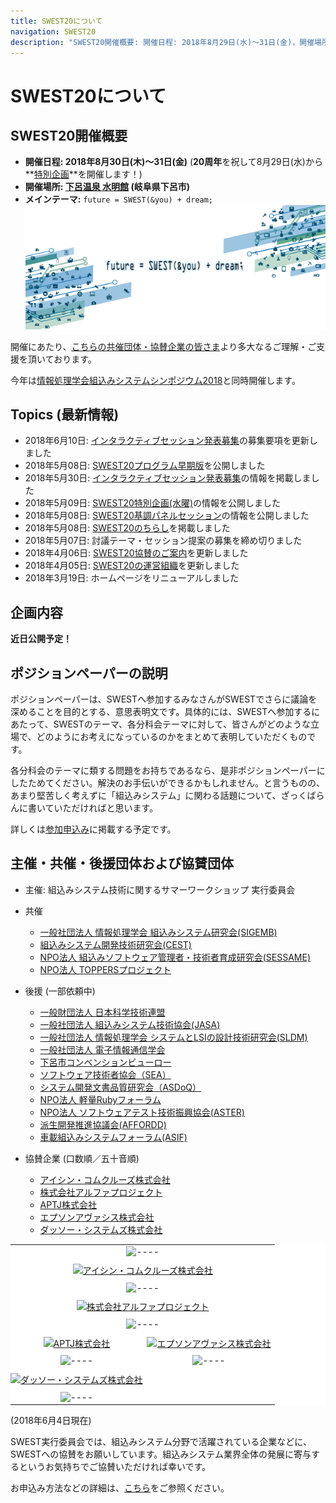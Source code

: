 ```yaml
---
title: SWEST20について
navigation: SWEST20
description: "SWEST20開催概要: 開催日程: 2018年8月29日(水)〜31日(金)，開催場所: 下呂温泉 水明館，メインテーマ:　future = SWEST(&you) + dream; 大学の研究者や学生、企業の技術者や管理者、その他、組込みシステムに関わる全ての人達が、徹底的に議論できる場を提供することを主な目的とした合宿型のワークショップです。"
---
```

# SWEST20について

## SWEST20開催概要

* **開催日程: 2018年8月30日(木)〜31日(金)** (**20周年**を祝して8月29日(水)から**[特別企画](./wednesday)**を開催します！)
* **開催場所: [下呂温泉 水明館](https://www.suimeikan.co.jp) (岐阜県下呂市)**
* **メインテーマ:** `future = SWEST(&you) + dream;`
![SWEST20メインテーマ](../images/swest20_theme.png)

開催にあたり、[こちらの共催団体・協賛企業の皆さま](#org)より多大なるご理解・ご支援を頂いております。

今年は[情報処理学会組込みシステムシンポジウム2018](http://www.sigemb.jp/ESS/)と同時開催します。

## Topics (最新情報)

* 2018年6月10日: [インタラクティブセッション発表募集](./interactive)の募集要項を更新しました
* 2018年5月08日: [SWEST20プログラム早期版](./SWEST20/program#early)を公開しました
* 2018年5月30日: [インタラクティブセッション発表募集](./interactive)の情報を掲載しました
* 2018年5月09日: [SWEST20特別企画(水曜)](./wednesday)の情報を公開しました
* 2018年5月08日: [SWEST20基調パネルセッション](./SWEST20/program#panel)の情報を公開しました
* 2018年5月08日: [SWEST20のちらし](./guide#flyer)を掲載しました
* 2018年5月07日: 討議テーマ・セッション提案の募集を締め切りました
* 2018年4月06日: [SWEST20協賛のご案内](./sponsor)を更新しました
* 2018年4月05日: [SWEST20の運営組織](./about#swest-org)を更新しました
* 2018年3月19日: ホームページをリニューアルしました

## 企画内容

**近日公開予定！**

<!--
## 参加申し込み

**近日公開予定！**
-->

<!--
## セッション募集・テーマ募集

**近日公開予定！**
-->

## ポジションペーパーの説明

ポジションペーパーは、SWESTへ参加するみなさんがSWESTでさらに議論を深めることを目的とする、意思表明文です。具体的には、SWESTへ参加するにあたって、SWESTのテーマ、各分科会テーマに対して、皆さんがどのような立場で、どのようにお考えになっているのかをまとめて表明していただくものです。

各分科会のテーマに類する問題をお持ちであるなら、是非ポジションペーパーにしたためてください。解決のお手伝いができるかもしれません。と言うものの、あまり堅苦しく考えずに「組込みシステム」に関わる話題について、ざっくばらんに書いていただければと思います。

詳しくは[参加申込み](regist/)に掲載する予定です。

<a name="org"></a>

## 主催・共催・後援団体および協賛団体

* 主催: 組込みシステム技術に関するサマーワークショップ 実行委員会

* 共催
  * [一般社団法人 情報処理学会 組込みシステム研究会(SIGEMB)](http://www.sigemb.jp/)
  * [組込みシステム開発技術研究会(CEST)](http://www.ertl.jp/CEST/)
  * [NPO法人 組込みソフトウェア管理者・技術者育成研究会(SESSAME)](http://www.sessame.jp/)
  * [NPO法人 TOPPERSプロジェクト](http://toppers.jp/)

* 後援 (一部依頼中)
  * [一般財団法人 日本科学技術連盟](http://www.juse.or.jp/)
  * [一般社団法人 組込みシステム技術協会(JASA)](http://www.jasa.or.jp/TOP/)
  * [一般社団法人 情報処理学会 システムとLSIの設計技術研究会(SLDM)](http://www.sig-sldm.org/)
  * [一般社団法人 電子情報通信学会](http://www.ieice.org/jpn/)
  * [下呂市コンベンションビューロー](http://hida-gero.jp/)
  * [ソフトウェア技術者協会（SEA）](http://sea.jp/)
  * [システム開発文書品質研究会（ASDoQ）](https://asdoq.jp/)
  * [NPO法人 軽量Rubyフォーラム](http://forum.mruby.org/)
  * [NPO法人 ソフトウェアテスト技術振興協会(ASTER)](http://aster.or.jp/)
  * [派生開発推進協議会(AFFORDD)](http://affordd.jp/)
  * [車載組込みシステムフォーラム(ASIF)](http://www.as-if.jp/)

* 協賛企業 (口数順／五十音順)
  * [アイシン・コムクルーズ株式会社](https://www.aisin-comcruise.com/)
  * [株式会社アルファプロジェクト](http://www.apnet.co.jp/)
  * [APTJ株式会社](http://www.aptj.co.jp/)
  * [エプソンアヴァシス株式会社](http://avasys.jp/)
  * [ダッソー・システムズ株式会社](https://www.3ds.com/ja/)


<!-- ロゴ画像 -->
<TABLE width="100%" style="width:100%; background-color:#ffffff; text-align:center; border-style:none;">
<!-- <hr/> -->
<TR style="border-style:none"><TD colspan=2 width="100%" style="border-style:none; text-align:center; ">
<IMG alt="----" style="border-radius: none; box-shadow: none; " src="https://swest.toppers.jp/company/gradation440.png" />
</TD></TR>

<!-- 2口協賛 -->
<!-- readme
widthは見た目の面積がだいたい同じになるように調整する
最大でも440pxとする
-->
<TR style="border-style:none"><TD colspan=2 width="100%" style="padding:8px 0 8px; border-style:none; text-align:center; ">
<a href="https://www.aisin-comcruise.com/" target="_blank"><img style="width: 260px; border-radius: none; box-shadow: none; " src="https://swest.toppers.jp/company/aisin.jpg" alt="アイシン・コムクルーズ株式会社"></a>
</TD></TR>
<TR style="border-style:none"><TD colspan=2 width="100%" style="border-style:none; text-align:center; ">
<IMG alt="----" style="border-radius: none; box-shadow: none; " src="https://swest.toppers.jp/company/gradation440.png" />
</TD></TR>
<TR style="border-style:none"><TD colspan=2 width="100%" style="padding:8px 0 8px; border-style:none; text-align:center; ">
<a href="http://www.apnet.co.jp/" target="_blank"><img style="width: 260px; border-radius: none; box-shadow: none; " src="https://swest.toppers.jp/company/alphaproject.png" alt="株式会社アルファプロジェクト"></a>
</TD></TR>
<TR style="border-style:none"><TD colspan=2 width="100%" style="border-style:none; text-align:center; ">
<IMG alt="----" style="border-radius: none; box-shadow: none; " src="https://swest.toppers.jp/company/gradation440.png" />
</TD></TR>


<!-- 1口協賛 -->
<!-- readme
widthは見た目の面積がだいたい同じになるように調整する
最大でも200pxとする
-->
<TR style="border-style:none;">

<TR style="border-style:none;">
<TD width="50%" style="padding:8px 0 8px; border-style:none; text-align:center;">
<a href="http://www.aptj.co.jp/" target="_blank"><img style="width:200px; border-radius: none; box-shadow: none; " src="https://swest.toppers.jp/company/APTJ_logo.jpg" alt="APTJ株式会社" /></a>
</TD>
<TD width="50%" style="padding:8px 0 8px; border-style:none; text-align:center;">
<a href="http://avasys.jp/" target="_blank"><img style="width:200px; border-radius: none; box-shadow: none; " src="https://swest.toppers.jp/company/avasys.png" alt="エプソンアヴァシス株式会社" /></a>
</TD>

</TR><TR style="border-style:none">
<TD width="50%" style="border-style:none; text-align:center;"><IMG alt="----" src="https://swest.toppers.jp/company/gradation200.png" style="border-radius: none; box-shadow: none; " /></TD>
<TD width="50%" style="border-style:none; text-align:center;"><IMG alt="----" src="https://swest.toppers.jp/company/gradation200.png" style="border-radius: none; box-shadow: none; " /></TD>
</TR>

<TR style="border-style:none;">
<TD width="50%" style="padding:8px 0 8px; border-style:none; text-align:center;">
<a href="https://www.3ds.com/ja/" target="_blank"><img style="width:200px; border-radius: none; box-shadow: none; " src="https://swest.toppers.jp/company/dassault.jpg" alt="ダッソー・システムズ株式会社" /></a>
</TD>
<TD width="50%" style="padding:8px 0 8px; border-style:none; text-align:center;">
</TD>

</TR><TR style="border-style:none">
<TD width="50%" style="border-style:none; text-align:center;"><IMG alt="----" src="https://swest.toppers.jp/company/gradation200.png" style="border-radius: none; box-shadow: none; " /></TD>
</TR>

</TR>
</TABLE>


(2018年6月4日現在)

SWEST実行委員会では、組込みシステム分野で活躍されている企業などに、SWESTへの協賛をお願いしています。組込みシステム業界全体の発展に寄与するというお気持ちでご協賛いただければ幸いです。

お申込み方法などの詳細は、[こちら](../sponsor)をご参照ください。

